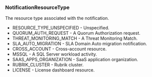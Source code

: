 ### NotificationResourceType
The resource type associated with the notification.

- RESOURCE_TYPE_UNSPECIFIED - Unspecified.
- QUORUM_AUTH_REQUEST - A Quorum Authorization request.
- THREAT_MONITORING_MATCH - A Threat Monitoring Match.
- SLA_AUTO_MIGRATION - SLA Domain Auto migration notification.
- CROSS_ACCOUNT - Cross-account resource.
- MSSQL - A SQL Server workload activity.
- SAAS_APPS_ORGANIZATION - SaaS application organization.
- RUBRIK_CLUSTER - Rubrik cluster.
- LICENSE - License dashboard resource.
